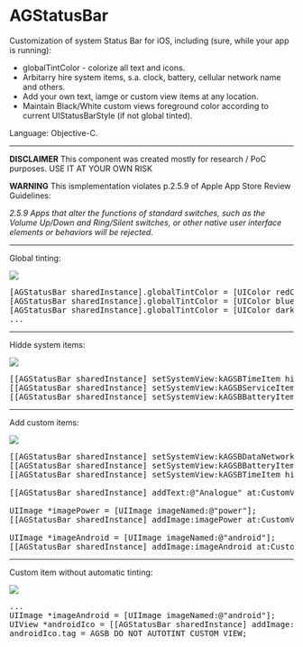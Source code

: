 # AGStatusBar

Customization of system Status Bar for iOS, including (sure, while your app is running):
* globalTintColor - colorize all text and icons.
* Arbitarry hire system items, s.a. clock, battery, cellular network name and others.
* Add your own text, iamge or custom view items at any location.
* Maintain Black/White custom views foreground color according to current UIStatusBarStyle (if not global tinted).

Language: Objective-C.

---

<b>DISCLAIMER</b> This component was created mostly for research / PoC purposes. USE IT AT YOUR OWN RISK

<b>WARNING</b> This ismplementation violates p.2.5.9 of Apple App Store Review Guidelines:

<i>2.5.9 Apps that alter the functions of standard switches, such as the Volume Up/Down and Ring/Silent switches, or other native user interface elements or behaviors will be rejected.</i>

---

Global tinting:

<img src="http://alsedi.com/github/AGStatusBar_anim.gif">

<pre>
[AGStatusBar sharedInstance].globalTintColor = [UIColor redColor];
[AGStatusBar sharedInstance].globalTintColor = [UIColor blueColor];
[AGStatusBar sharedInstance].globalTintColor = [UIColor darkGrayColor];	
...    
</pre>

---

Hidde system items:

<img src="http://alsedi.com/github/AGStatusBar_hidden.png">

<pre>
[[AGStatusBar sharedInstance] setSystemView:kAGSBTimeItem hidden:YES];
[[AGStatusBar sharedInstance] setSystemView:kAGSBServiceItem hidden:YES];
[[AGStatusBar sharedInstance] setSystemView:kAGSBBatteryItem hidden:YES];	
</pre>

---

Add custom items:

<img src="http://alsedi.com/github/AGStatusBar_custom.png">

<pre>
[[AGStatusBar sharedInstance] setSystemView:kAGSBDataNetworkItem hidden:YES];
[[AGStatusBar sharedInstance] setSystemView:kAGSBBatteryItem hidden:YES];
[[AGStatusBar sharedInstance] setSystemView:kAGSBTimeItem hidden:YES];
    
[[AGStatusBar sharedInstance] addText:@"Analogue" at:CustomViewLocationLeft];
    
UIImage *imagePower = [UIImage imageNamed:@"power"];
[[AGStatusBar sharedInstance] addImage:imagePower at:CustomViewLocationRightEdge];
    
UIImage *imageAndroid = [UIImage imageNamed:@"android"];
[[AGStatusBar sharedInstance] addImage:imageAndroid at:CustomViewLocationCenterRight];
</pre>

---

Custom item without automatic tinting:

<img src="http://alsedi.com/github/AGStatusBar_custom_notint.png">

<pre>
...    
UIImage *imageAndroid = [UIImage imageNamed:@"android"];
UIView *androidIco = [[AGStatusBar sharedInstance] addImage:imageAndroid at:CustomViewLocationCenterRight];
androidIco.tag = AGSB_DO_NOT_AUTOTINT_CUSTOM_VIEW;
</pre>

